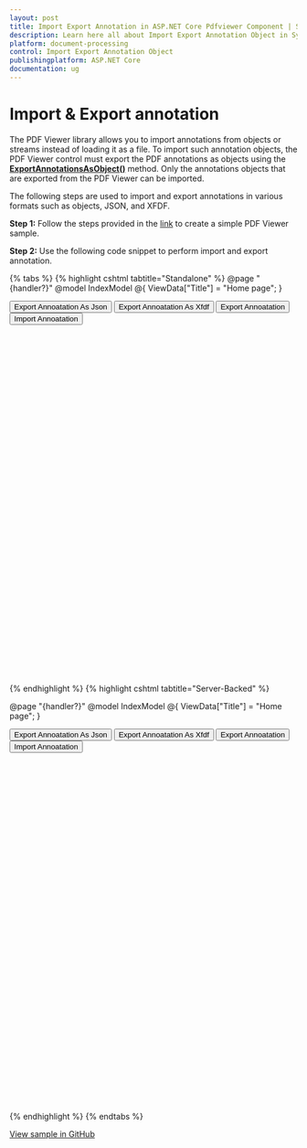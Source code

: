 ```yaml
---
layout: post
title: Import Export Annotation in ASP.NET Core Pdfviewer Component | Syncfusion
description: Learn here all about Import Export Annotation Object in Syncfusion ASP.NET Core Pdfviewer component of Syncfusion Essential JS 2 and more.
platform: document-processing
control: Import Export Annotation Object
publishingplatform: ASP.NET Core
documentation: ug
---
```


# Import & Export annotation

The PDF Viewer library allows you to import annotations from objects or streams instead of loading it as a file. To import such annotation objects, the PDF Viewer control must export the PDF annotations as objects using the [**ExportAnnotationsAsObject()**](https://ej2.syncfusion.com/documentation/api/pdfviewer/#exportannotationsasobject) method. Only the annotations objects that are exported from the PDF Viewer can be imported.

The following steps are used to import and export annotations in various formats such as objects, JSON, and XFDF.

**Step 1:** Follow the steps provided in the [link](https://help.syncfusion.com/document-processing/pdf/pdf-viewer/asp-net-core/getting-started) to create a simple PDF Viewer sample.

**Step 2:** Use the following code snippet to perform import and export annotation.

{% tabs %}
{% highlight cshtml tabtitle="Standalone" %}
@page "{handler?}"
@model IndexModel
@{
    ViewData["Title"] = "Home page";
}

<button type="button" onclick="exportAsJson()">Export Annoatation As Json</button>
<button type="button" onclick="exportAsXfdf()">Export Annoatation As Xfdf</button>
<button type="button" onclick="exportAnnotation()">Export Annoatation</button>
<button type="button" onclick="importAnnotation()">Import Annoatation</button>

<div style="width:100%;height:600px">
    <ejs-pdfviewer id="pdfviewer"
                   style="height:600px"
                   documentPath="https://cdn.syncfusion.com/content/pdf/pdf-succinctly.pdf">
    </ejs-pdfviewer>
</div>

<script type ="text/javascript">

     var exportObject;
    //Export annotation as Json
    function exportAsJson(){
        var viewer = document.getElementById('pdfviewer').ej2_instances[0];
        viewer.exportAnnotation('Json');
    }
    //Export annotation as Xfdf
    function exportAsXfdf(){
        var viewer = document.getElementById('pdfviewer').ej2_instances[0];
        viewer.exportAnnotation('Xfdf');
    }
    //Export annotation as object.
    function exportAnnotation() {
        var viewer = document.getElementById('pdfviewer').ej2_instances[0];
        viewer.exportAnnotationsAsObject().then(function (value) {
            exportObject = value
        });
    }
    //Import annotation that are exported as object.
    function importAnnotation() {
        var viewer = document.getElementById('pdfviewer').ej2_instances[0];
        viewer.importAnnotation(JSON.parse(exportObject));
    }
</script>

{% endhighlight %}
{% highlight cshtml tabtitle="Server-Backed" %}

@page "{handler?}"
@model IndexModel
@{
    ViewData["Title"] = "Home page";
}

<button type="button" onclick="exportAsJson()">Export Annoatation As Json</button>
<button type="button" onclick="exportAsXfdf()">Export Annoatation As Xfdf</button>
<button type="button" onclick="exportAnnotation()">Export Annoatation</button>
<button type="button" onclick="importAnnotation()">Import Annoatation</button>

<div style="width:100%;height:600px">
    <ejs-pdfviewer id="pdfviewer"
                   style="height:600px"
                   serviceUrl= "/Index"
                   documentPath="https://cdn.syncfusion.com/content/pdf/pdf-succinctly.pdf">
    </ejs-pdfviewer>
</div>

<script type ="text/javascript">

     var exportObject;
    //Export annotation as Json
    function exportAsJson(){
        var viewer = document.getElementById('pdfviewer').ej2_instances[0];
        viewer.exportAnnotation('Json');
    }
    //Export annotation as Xfdf
    function exportAsXfdf(){
        var viewer = document.getElementById('pdfviewer').ej2_instances[0];
        viewer.exportAnnotation('Xfdf');
    }
    //Export annotation as object.
    function exportAnnotation() {
        var viewer = document.getElementById('pdfviewer').ej2_instances[0];
        viewer.exportAnnotationsAsObject().then(function (value) {
            exportObject = value
        });
    }
    //Import annotation that are exported as object.
    function importAnnotation() {
        var viewer = document.getElementById('pdfviewer').ej2_instances[0];
        viewer.importAnnotation(JSON.parse(exportObject));
    }
</script>

{% endhighlight %}
{% endtabs %}

[View sample in GitHub](https://github.com/SyncfusionExamples/asp-core-pdf-viewer-examples/tree/master/How%20to/Import%20and%20Export%20annotation%20as%20object)
